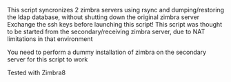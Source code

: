 This script syncronizes 2 zimbra servers using rsync and dumping/restoring the ldap database, without shutting down the original zimbra server
Exchange the ssh keys before launching this script!
This script was thought to be started from the secondary/receiving zimbra server, due to NAT limitations in that environment

You need to perform a dummy installation of zimbra on the secondary server for this script to work

Tested with Zimbra8 